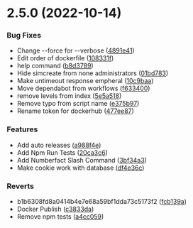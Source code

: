 # 2.5.0 (2022-10-14)


### Bug Fixes

* Change --force for --verbose ([4891e41](https://github.com/muditmahajan21/Clarence-Bot/commit/4891e4172d233b3b65139d86af7aeca0306f4eb6))
* Edit order of dockerfile ([108331f](https://github.com/muditmahajan21/Clarence-Bot/commit/108331fc0072284eaa6ed286b0295dd5e01c33ec))
* help command ([b8d3789](https://github.com/muditmahajan21/Clarence-Bot/commit/b8d37898447f8d95f4d49c7ebe9cc1696373c94c))
* Hide simcreate from none administrators ([01bd783](https://github.com/muditmahajan21/Clarence-Bot/commit/01bd78392e0c447ffc925b3341a4e4f6dce27b01))
* Make untimeout response empheral ([10c9baa](https://github.com/muditmahajan21/Clarence-Bot/commit/10c9baa743c7c2cf685d92bcae638de804320193))
* Move dependabot from workflows ([f633400](https://github.com/muditmahajan21/Clarence-Bot/commit/f633400c91115b59dd73b936c9e832cb042efb78))
* remove levels from index ([5e5a518](https://github.com/muditmahajan21/Clarence-Bot/commit/5e5a5182a477bda9686341647d95054c7afbe194))
* Remove typo from script name ([e375b97](https://github.com/muditmahajan21/Clarence-Bot/commit/e375b97b84a979d0cedfedae824b34f575991086))
* Rename token for dockerhub ([477ee87](https://github.com/muditmahajan21/Clarence-Bot/commit/477ee878daec537d0f88b7db16cde2dfaebdd8a8))


### Features

* Add auto releases ([a988f4e](https://github.com/muditmahajan21/Clarence-Bot/commit/a988f4e8c6168d48f45af2ca4b9ddcb158543568))
* Add Npm Run Tests ([20ca3c6](https://github.com/muditmahajan21/Clarence-Bot/commit/20ca3c6eea56324715688925219ac30398ca0423))
* Add Numberfact Slash Command ([3bf34a3](https://github.com/muditmahajan21/Clarence-Bot/commit/3bf34a354605bd1159f05fd9f9e84550fffe976b))
* Make cookie work with database ([df4e36c](https://github.com/muditmahajan21/Clarence-Bot/commit/df4e36c4154bec9324f3c792960194d510530cc4))


### Reverts

* b1b6308fd8a0414b4e7e68a59bf1dda73c5173f2 ([fcb139a](https://github.com/muditmahajan21/Clarence-Bot/commit/fcb139a7e105000d9ab4cdb1a2e7c8c2165f3289))
* Docker Publish ([c3833da](https://github.com/muditmahajan21/Clarence-Bot/commit/c3833da0ee6412f58ec6422e92f923ed71f4ce12))
* Remove npm tests ([a4cc059](https://github.com/muditmahajan21/Clarence-Bot/commit/a4cc059acd0fbc7308d8d77c036112f45e7b1c82))



